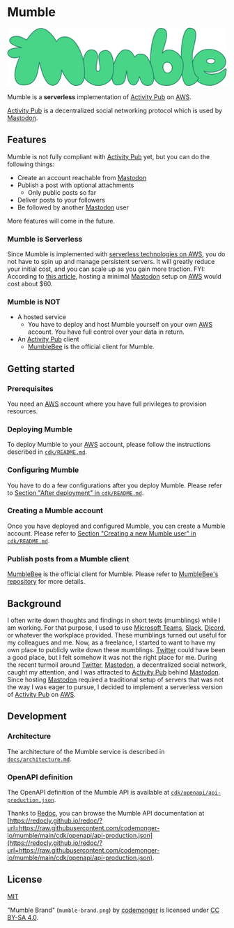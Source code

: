 # Mumble

![Mumble Brand](./mumble-brand.png)

Mumble is a **serverless** implementation of [Activity Pub](https://www.w3.org/TR/activitypub/) on [AWS](https://aws.amazon.com).

[Activity Pub](https://www.w3.org/TR/activitypub/) is a decentralized social networking protocol which is used by [Mastodon](https://joinmastodon.org).

## Features

Mumble is not fully compliant with [Activity Pub](https://www.w3.org/TR/activitypub/) yet, but you can do the following things:
- Create an account reachable from [Mastodon](https://joinmastodon.org)
- Publish a post with optional attachments
    - Only public posts so far
- Deliver posts to your followers
- Be followed by another [Mastodon](https://joinmastodon.org) user

More features will come in the future.

### Mumble is Serverless

Since Mumble is implemented with [serverless technologies on AWS](https://aws.amazon.com/serverless/), you do not have to spin up and manage persistent servers.
It will greatly reduce your initial cost, and you can scale up as you gain more traction.
FYI: According to [this article](https://cloudonaut.io/mastodon-on-aws/#:~:text=Costs%20for%20running%20Mastodon%20on%20AWS&text=The%20architecture%27s%20monthly%20charges%20are%20about%20%2460%20per%20month.), hosting a minimal [Mastodon](https://joinmastodon.org) setup on [AWS](https://aws.amazon.com) would cost about $60.

### Mumble is NOT

- A hosted service
    - You have to deploy and host Mumble yourself on your own [AWS](https://aws.amazon.com) account.
      You have full control over your data in return.
- An [Activity Pub](https://www.w3.org/TR/activitypub/) client
    - [MumbleBee](https://github.com/codemonger-io/mumble-bee) is the official client for Mumble.

## Getting started

### Prerequisites

You need an [AWS](https://aws.amazon.com) account where you have full privileges to provision resources.

### Deploying Mumble

To deploy Mumble to your [AWS](https://aws.amazon.com) account, please follow the instructions described in [`cdk/README.md`](./cdk/README.md).

### Configuring Mumble

You have to do a few configurations after you deploy Mumble.
Please refer to [Section "After deployment" in `cdk/README.md`](./cdk/README.md#after-deployment).

### Creating a Mumble account

Once you have deployed and configured Mumble, you can create a Mumble account.
Please refer to [Section "Creating a new Mumble user" in `cdk/README.md`](./cdk/README.md#creating-a-new-mumble-user).

### Publish posts from a Mumble client

[MumbleBee](https://github.com/codemonger-io/mumble-bee) is the official client for Mumble.
Please refer to [MumbleBee's repository](https://github.com/codemonger-io/mumble-bee) for more details.

## Background

I often write down thoughts and findings in short texts (mumblings) while I am working.
For that purpose, I used to use [Microsoft Teams](https://www.microsoft.com/en-us/microsoft-teams/group-chat-software), [Slack](https://slack.com/), [Dicord](https://discord.com), or whatever the workplace provided.
These mumblings turned out useful for my colleagues and me.
Now, as a freelance, I started to want to have my own place to publicly write down these mumblings.
[Twitter](https://twitter.com) could have been a good place, but I felt somehow it was not the right place for me.
During the recent turmoil around [Twitter](https://twitter.com), [Mastodon](https://joinmastodon.org), a decentralized social network, caught my attention, and I was attracted to [Activity Pub](https://www.w3.org/TR/activitypub/) behind [Mastodon](https://joinmastodon.org).
Since hosting [Mastodon](https://joinmastodon.org) required a traditional setup of servers that was not the way I was eager to pursue, I decided to implement a serverless version of [Activity Pub](https://www.w3.org/TR/activitypub/) on [AWS](https://aws.amazon.com).

## Development

### Architecture

The architecture of the Mumble service is described in [`docs/architecture.md`](./docs/architecture.md).

### OpenAPI definition

The OpenAPI definition of the Mumble API is available at [`cdk/openapi/api-production.json`](./cdk/openapi/api-production.json).

Thanks to [Redoc](https://github.com/Redocly/redoc), you can browse the Mumble API documentation at [https://redocly.github.io/redoc/?url=https://raw.githubusercontent.com/codemonger-io/mumble/main/cdk/openapi/api-production.json](https://redocly.github.io/redoc/?url=https://raw.githubusercontent.com/codemonger-io/mumble/main/cdk/openapi/api-production.json).

## License

[MIT](./LICENSE)

"Mumble Brand" (`mumble-brand.png`) by [codemonger](https://codemonger.io) is licensed under [CC BY-SA 4.0](https://creativecommons.org/licenses/by-sa/4.0/).